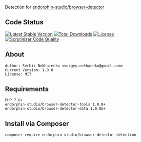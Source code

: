 Detection for [endorphin-studio/browser-detector](https://github.com/endorphin-studio/browser-detector)

## Code Status
[![Latest Stable Version](https://poser.pugx.org/endorphin-studio/browser-detector-detection/v/stable)](https://packagist.org/packages/endorphin-studio/browser-detector-detection)
[![Total Downloads](https://poser.pugx.org/endorphin-studio/browser-detector-detection/downloads)](https://packagist.org/packages/endorphin-studio/browser-detector-detection)
[![License](https://poser.pugx.org/endorphin-studio/browser-detector-detection/license)](https://packagist.org/packages/endorphin-studio/browser-detector-detection)
[![Scrutinizer Code Quality](https://scrutinizer-ci.com/g/endorphin-studio/browser-detector-detection/badges/quality-score.png?b=master)](https://scrutinizer-ci.com/g/endorphin-studio/browser-detector-detection/?branch=master)

## About
	Author: Serhii Nekhaienko <sergey.nekhaenko@gmail.com>
	Current Version: 1.0.0
	License: MIT

## Requirements
	PHP 7.0+
	endorphin-studio/browser-detector-tools 1.0.0+
	endorphin-studio/browser-detector-data 1.0.0b+

## Install via Composer
    composer require endorphin-studio/browser-detector-detection